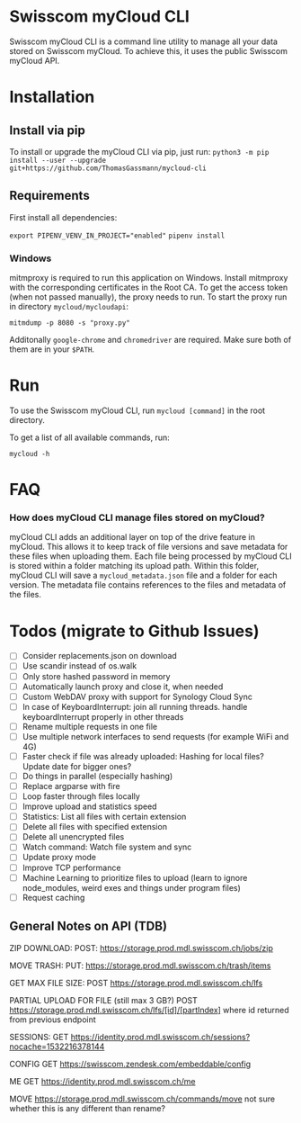 # Swisscom myCloud CLI

Swisscom myCloud CLI is a command line utility to manage all your data stored on Swisscom myCloud. To achieve this, it uses the public Swisscom myCloud API.

# Installation

## Install via pip
To install or upgrade the myCloud CLI via pip, just run:
`python3 -m pip install --user --upgrade git+https://github.com/ThomasGassmann/mycloud-cli`

## Requirements
First install all dependencies:

`export PIPENV_VENV_IN_PROJECT="enabled"`
`pipenv install`

### Windows
mitmproxy is required to run this application on Windows. Install mitmproxy with the corresponding certificates in the Root CA.
To get the access token (when not passed manually), the proxy needs to run. To start the proxy run in directory `mycloud/mycloudapi`:

`mitmdump -p 8080 -s "proxy.py"`

Additonally `google-chrome` and `chromedriver` are required. Make sure both of them are in your `$PATH`.

# Run
To use the Swisscom myCloud CLI, run `mycloud [command]` in the root directory.

To get a list of all available commands, run:

`mycloud -h`

# FAQ
### How does myCloud CLI manage files stored on myCloud?
myCloud CLI adds an additional layer on top of the drive feature in myCloud. This allows it to keep track of file versions and save metadata for these files when uploading them.
Each file being processed by myCloud CLI is stored within a folder matching its upload path. Within this folder, myCloud CLI will save a `mycloud_metadata.json` file and a folder for each version. The metadata file contains references to the files and metadata of the files.




# Todos (migrate to Github Issues)
- [ ] Consider replacements.json on download
- [ ] Use scandir instead of os.walk
- [ ] Only store hashed password in memory
- [ ] Automatically launch proxy and close it, when needed
- [ ] Custom WebDAV proxy with support for Synology Cloud Sync
- [ ] In case of KeyboardInterrupt: join all running threads. handle keyboardInterrupt properly in other threads
- [ ] Rename multiple requests in one file
- [ ] Use multiple network interfaces to send requests (for example WiFi and 4G)
- [ ] Faster check if file was already uploaded: Hashing for local files? Update date for bigger ones?
- [ ] Do things in parallel (especially hashing)
- [ ] Replace argparse with fire
- [ ] Loop faster through files locally
- [ ] Improve upload and statistics speed
- [ ] Statistics: List all files with certain extension
- [ ] Delete all files with specified extension
- [ ] Delete all unencrypted files
- [ ] Watch command: Watch file system and sync
- [ ] Update proxy mode
- [ ] Improve TCP performance
- [ ] Machine Learning to prioritize files to upload (learn to ignore node_modules, weird exes and things under program files)
- [ ] Request caching

## General Notes on API (TDB)

ZIP DOWNLOAD:
POST: https://storage.prod.mdl.swisscom.ch/jobs/zip

MOVE TRASH:
PUT: https://storage.prod.mdl.swisscom.ch/trash/items

GET MAX FILE SIZE:
POST https://storage.prod.mdl.swisscom.ch/lfs

PARTIAL UPLOAD FOR FILE (still max 3 GB?)
POST https://storage.prod.mdl.swisscom.ch/lfs/[id]/[partIndex]
where id returned from previous endpoint

SESSIONS:
GET https://identity.prod.mdl.swisscom.ch/sessions?nocache=1532216378144

CONFIG
GET https://swisscom.zendesk.com/embeddable/config

ME
GET https://identity.prod.mdl.swisscom.ch/me

MOVE
https://storage.prod.mdl.swisscom.ch/commands/move
not sure whether this is any different than rename?
